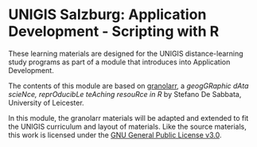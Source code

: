 # UNIGIS Salzburg: Application Development - Scripting with R

These learning materials are designed for the UNIGIS distance-learning study programs as part of a module that introduces into Application Development. 

The contents of this module are based on [granolarr](https://sdesabbata.github.io/granolarr/), a *geogGRaphic dAta scieNce, reprOducibLe teAching resouRce in R* by Stefano De Sabbata, University of Leicester. 

In this module, the granolarr materials will be adapted and extended to fit the UNIGIS curriculum and layout of materials. Like the source materials, this work is licensed under the [GNU General Public License v3.0](https://www.gnu.org/licenses/gpl-3.0.html).



